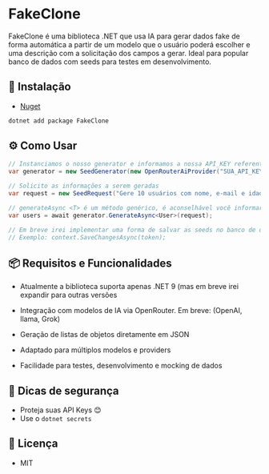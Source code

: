 # FakeClone

FakeClone é uma biblioteca .NET que usa IA para gerar dados fake de forma automática a partir de um modelo que o usuário poderá escolher e uma descrição com a solicitação dos campos a gerar. Ideal para popular banco de dados com seeds para testes em desenvolvimento.

## 🚀 Instalação
- [Nuget](https://www.nuget.org/packages/FakeClone/1.0.0)
```csharp
dotnet add package FakeClone
```

## ⚙️ Como Usar

```csharp
// Instanciamos o nosso generator e informamos a nossa API_KEY referente ao modelo escolhido
var generator = new SeedGenerator(new OpenRouterAiProvider("SUA_API_KEY"));

// Solicito as informações a serem geradas
var request = new SeedRequest("Gere 10 usuários com nome, e-mail e idade");

// generateAsync <T> é um método genérico, é aconselhável você informar e Entidade a ser salva no banco.
var users = await generator.GenerateAsync<User>(request);

// Em breve irei implementar uma forma de salvar as seeds no banco de dados usando o contexto.
// Exemplo: context.SaveChangesAsync(token);
```

## 📦 Requisitos e Funcionalidades

- Atualmente a biblioteca suporta apenas .NET 9 (mas em breve irei expandir para outras versões

- Integração com modelos de IA via OpenRouter. Em breve: (OpenAI, llama, Grok)

- Geração de listas de objetos diretamente em JSON

- Adaptado para múltiplos modelos e providers

- Facilidade para testes, desenvolvimento e mocking de dados

## 🔐 Dicas de segurança

- Proteja suas API Keys 😊
- Use o `dotnet secrets`

## 📄 Licença

- MIT